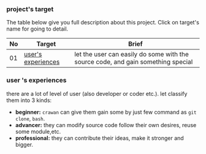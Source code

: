 ### project's target

The table below give you full description about this project. Click on target's name for going to detail.

|No|Target|Brief|
|---|---|---|
|01| [user's experiences](#user's-experiences) |let the user can easily do some with the source code, and gain something special|

### user 's experiences
there are a lot of level of user (also developer or coder etc.). let classify them into 3 kinds:
- **beginner:** `crawan` can give them gain some by just few command as `git clone`, `bash`.
- **advancer:** they can modify source code follow their own desires, reuse some module,etc.
- **professional:** they can contribute their ideas, make it stronger and bigger.
